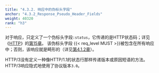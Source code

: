 ```yaml
---
title: "4.3.2. 响应中的伪标头字段"
anchor: "4.3.2_Response_Pseudo_Header_Fields"
weight: 40320
rank: "h3"
---
```


对于响应，只定义了一个伪标头字段`:status`，它传递的是HTTP状态码；详见《[HTTP]()》的[第15章]()。
该伪标头字段 {{< req_level MUST >}}被包含在所有响应中；否则，该响应就是畸形的（详见[第4.1.2章]()）。

HTTP/3没有定义一种像HTTP/1.1的状态行那样传递版本或原因短语的方法。
HTTP/3响应隐式地使用了协议版本`3.0`。

